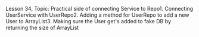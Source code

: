 Lesson 34, Topic: Practical side of connecting Service to Repo1. Connecting UserService with UserRepo2. Adding a method for UserRepo to add a new User to ArrayList3. Making sure the User get's added to fake DB by returning the size of ArrayList
